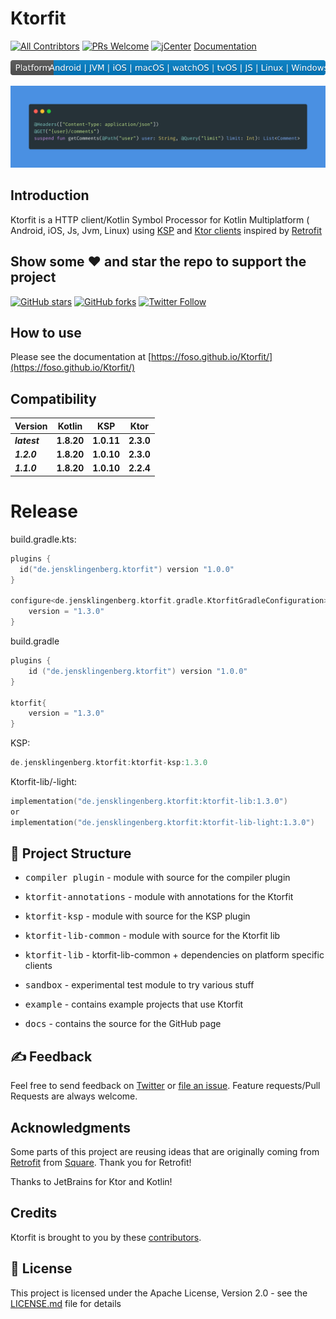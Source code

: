 <h1>Ktorfit</h1>

[![All Contribtors](https://img.shields.io/badge/Maven-Central-download.svg?style=flat-square)](https://mvnrepository.com/artifact/de.jensklingenberg.ktorfit) [![PRs Welcome](https://img.shields.io/badge/PRs-welcome-brightgreen.svg)](https://github.com/Foso/Ktorfit)
[![jCenter](https://img.shields.io/badge/Apache-2.0-green.svg)](https://github.com/Foso/Ktorfit/blob/master/LICENSE)
[Documentation](http://foso.github.io/Ktorfit)

[![Platforms](https://raw.githubusercontent.com/Foso/Ktorfit/master/docs/assets/badges/platforms.svg)](https://raw.githubusercontent.com/Foso/Ktorfit/master/docs/assets/badges/platforms.svg)
<p align="center">
  <img src ="https://raw.githubusercontent.com/Foso/Experimental/master/carbon.png"  />
</p>

## Introduction

Ktorfit is a HTTP client/Kotlin Symbol Processor for Kotlin Multiplatform ( Android, iOS, Js, Jvm,  Linux) using [KSP](https://github.com/google/ksp) and [Ktor clients](https://ktor.io/docs/getting-started-ktor-client.html) inspired by [Retrofit](https://square.github.io/retrofit/)

## Show some :heart: and star the repo to support the project

[![GitHub stars](https://img.shields.io/github/stars/Foso/Ktorfit.svg?style=social&label=Star)](https://github.com/Foso/Ktorfit) [![GitHub forks](https://img.shields.io/github/forks/Foso/Ktorfit.svg?style=social&label=Fork)](https://github.com/Foso/Ktorfit/fork) [![Twitter Follow](https://img.shields.io/twitter/follow/jklingenberg_.svg?style=social)](https://twitter.com/jklingenberg_)

## How to use
Please see the documentation at [https://foso.github.io/Ktorfit/](https://foso.github.io/Ktorfit/)

## Compatibility

| Version      |    Kotlin   |    KSP     |   Ktor    |
|--------------|:----------:|:----------:|:---------:|
| **_latest_** | **1.8.20** | **1.0.11** | **2.3.0** |
| **_1.2.0_**  | **1.8.20** | **1.0.10** | **2.3.0** | 
| **_1.1.0_**  | **1.8.20** | **1.0.10** | **2.2.4** | 

# Release

build.gradle.kts:
```kotlin
plugins {
  id("de.jensklingenberg.ktorfit") version "1.0.0"
}

configure<de.jensklingenberg.ktorfit.gradle.KtorfitGradleConfiguration> {
    version = "1.3.0"
}
```

build.gradle
```kotlin
plugins {
    id ("de.jensklingenberg.ktorfit") version "1.0.0"
}

ktorfit{
    version = "1.3.0"
}
```


KSP:
```kotlin
de.jensklingenberg.ktorfit:ktorfit-ksp:1.3.0
```

Ktorfit-lib/-light:
```kotlin
implementation("de.jensklingenberg.ktorfit:ktorfit-lib:1.3.0")
or
implementation("de.jensklingenberg.ktorfit:ktorfit-lib-light:1.3.0")
```


## 👷 Project Structure
* <kbd>compiler plugin</kbd> - module with source for the compiler plugin
* <kbd>ktorfit-annotations</kbd> - module with annotations for the Ktorfit
* <kbd>ktorfit-ksp</kbd> - module with source for the KSP plugin
* <kbd>ktorfit-lib-common</kbd> - module with source for the Ktorfit lib
* <kbd>ktorfit-lib</kbd> - ktorfit-lib-common + dependencies on platform specific clients
* <kbd>sandbox</kbd> - experimental test module to try various stuff

* <kbd>example</kbd> - contains example projects that use Ktorfit
* <kbd>docs</kbd> - contains the source for the GitHub page

## ✍️ Feedback

Feel free to send feedback on [Twitter](https://twitter.com/jklingenberg_) or [file an issue](https://github.com/foso/Ktorfit/issues/new). Feature requests/Pull Requests are always welcome. 

## Acknowledgments
Some parts of this project are reusing ideas that are originally coming from [Retrofit](https://square.github.io/retrofit/) from [Square](https://github.com/square). Thank you for Retrofit! 

Thanks to JetBrains for Ktor and Kotlin!

## Credits

Ktorfit is brought to you by these [contributors](https://github.com/Foso/Ktorfit/graphs/contributors).


## 📜 License

This project is licensed under the Apache License, Version 2.0 - see the [LICENSE.md](https://github.com/Foso/Ktorfit/blob/master/LICENSE) file for details

